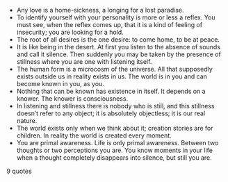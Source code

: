  - Any love is a home-sickness, a longing for a lost paradise.
 - To identify yourself with your personality is more or less a reflex. You must see, when the reflex comes up, that it is a kind of feeling of insecurity; you are looking for a hold.
 - The root of all desires is the one desire: to come home, to be at peace.
 - It is like being in the desert. At first you listen to the absence of sounds and call it silence. Then suddenly you may be taken by the presence of stillness where you are one with listening itself.
 - The human form is a microcosm of the universe. All that supposedly exists outside us in reality exists in us. The world is in you and can become known in you, as you.
 - Nothing that can be known has existence in itself. It depends on a knower. The knower is consciousness.
 - In listening and stillness there is nobody who is still, and this stillness doesn’t refer to any object; it is absolutely objectless; it is our real nature.
 - The world exists only when we think about it; creation stories are for children. In reality the world is created every moment.
 - You are primal awareness. Life is only primal awareness. Between two thoughts or two perceptions you are. You know moments in your life when a thought completely disappears into silence, but still you are.

9 quotes